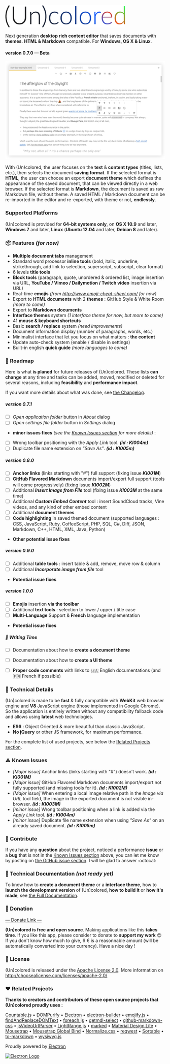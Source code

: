 ![](project/docs/assets/uncolored-logo.png)

Next generation **desktop rich content editor** that saves documents with **themes**. **HTML & Markdown** compatible. For **Windows, OS X & Linux**.
#### version 0.7.0 — Beta

![](project/docs/assets/uncolored-large-screenshot.png)


With (Un)colored, the user focuses on the **text** & **content types** (titles, lists, etc.), then selects the document **saving format**. If the selected format is **HTML**, the user can choose an export **document theme** which defines the appearance of the saved document, that can be viewed directly in a web browser. If the selected format is **Markdown**, the document is saved as raw Markdown file, without theme. A saved HTML / Markdown document can be re-imported in the editor and re-exported, with theme or not, **endlessly**.


### Supported Platforms
(Un)colored is provided for **64-bit systems only**, on **OS X 10.9** and later, **Windows 7** and later, **Linux** (**Ubuntu 12.04** and later, **Debian 8** and later).


### :package: Features *(for now)*
- **Multiple document tabs** management
- Standard word processor **inline tools** (bold, italic, underline, strikethrough, add link to selection, superscript, subscript, clear format)
- 6 levels **title tools**
- **Block tools** (paragraph, quote, unordered & ordered list, image insertion via URL, **YouTube / Vimeo / Dailymotion / Twitch video** insertion via URL)
- Real-time **emojis** *(from http://www.emoji-cheat-sheet.com/ for now)*
- Export to **HTML documents** with 2 **themes** : GitHub Style & White Room *(more to come)*
- Export to **Markdown documents**
- **Interface themes** system *(1 interface theme for now, but more to come)*
- 41 **mouse & keyboard shortcuts**
- Basic **search / replace** system *(need improvements)*
- Document information display (number of paragraphs, words, etc.)
- Minimalist interface that let you focus on what matters : **the content**
- Update auto-check system (enable / disable in settings)
- Built-in english **quick guide** *(more languages to come)*


### :checkered_flag: Roadmap
Here is what **is planed** for future releases of (Un)colored. These lists **can change** at any time and tasks can be added, moved, modified or deleted for several reasons, including **feasibility** and **performance impact**.

If you want more details about what was done, see [the Changelog](CHANGELOG.md).

##### version 0.7.1
- [ ] *Open application folder* button in *About* dialog
- [ ] *Open settings file folder* button in *Settings* dialog

- **minor issues fixes** *(see the [Known Issues section](#known-issues) for more details)* :
- [ ] Wrong toolbar positioning with the *Apply Link* tool. ***(id : KI004m)***
- [ ] Duplicate file name extension on *"Save As"*. ***(id : KI005m)***

##### version 0.8.0
- [ ] **Anchor links** (links starting with "#") full support (fixing issue ***KI001M***)
- [ ] **GitHub Flavored Markdown** documents import/export full support (tools will come progressively) (fixing issue ***KI002M***)
- [ ] Additional ***Insert Image from File*** tool (fixing issue ***KI003M*** at the same time)
- [ ] Additional ***Custom Embed Content*** tool : insert SoundCloud tracks, Vine videos, and any kind of other embed content
- [ ] Additional **document themes**
- [ ] **Code highlighting** in saved themed document (supported languages : CSS, JavaScript, Ruby, CoffeeScript, PHP, SQL, C#, Diff, JSON, Markdown, C++, HTML, XML, Java, Python)
- **Other potential issue fixes**

##### version 0.9.0
- [ ] Additional **table tools** : insert table & add, remove, move row & column
- [ ] Additional ***Incorporate image from file*** tool
- **Potential issue fixes**

##### version 1.0.0
- [ ] **Emojis** insertion **via the toolbar**
- [ ] Additional **text tools** : selection to lower / upper / title case
- [ ] **Multi-Language** Support & **French** language implementation
- **Potential issue fixes**

##### :page_facing_up: Writing Time
- [ ] Documentation about how to **create a document theme**
- [ ] Documentation about how to **create a UI theme**
- [ ] **Proper code comments** with links to :us: English documentations (and :fr: French if possible)


### :nut_and_bolt: Technical Details
(Un)colored is made to be **fast** & fully compatible with **WebKit** web browser engine and **V8** JavaScript engine (those implemented in Google Chrome). So the application is entirely written without any compatibility fallback code and allows using **latest** web technologies.

- **ES6** : Object Oriented & more beautiful than classic JavaScript.
- **No jQuery** or other JS framework, for maximum performance.

For the complete list of used projects, see below the [Related Projects section](#related-projects).


### :warning: Known Issues
- *[Major issue]* Anchor links (links starting with "#") doesn't work. ***(id : KI001M)***
- *[Major issue]* GitHub Flavored Markdown documents import/export not fully supported (and missing tools for it). ***(id : KI002M)***
- *[Major issue]* When entering a local image relative path in the *Image via URL* tool field, the image in the exported document is not visible in-browser. ***(id : KI003M)***
- *[minor issue]* Wrong toolbar positioning when a link is added via the *Apply Link* tool. ***(id : KI004m)***
- *[minor issue]* Duplicate file name extension when using *"Save As"* on an already saved document. ***(id : KI005m)***


### :busts_in_silhouette: Contribute
If you have any **question** about the project, noticed a performance **issue** or a **bug** that is not in the [Known Issues section](#known-issues) above, you can let me know by posting on [the GitHub issue section](https://github.com/n457/Uncolored/issues). I will be glad to answer :octocat:


### :wrench: Technical Documentation *(not ready yet)*
To know how to **create a document theme** or a **interface theme**, how to **launch the development version** of (Un)colored, **how to build it** or **how it's made**, see [the Full Documentation](project/docs/README.md).


### :gift: Donation
[— Donate Link —](https://www.paypal.com/cgi-bin/webscr?cmd=_donations&business=n457%2econtact%40gmail%2ecom&lc=FR&item_name=n457%20%2f%20Bertrand%20Vignaud%2dLerouge&currency_code=EUR&bn=PP%2dDonationsBF%3abtn_donateCC_LG%2egif%3aNonHosted)

**(Un)colored is free and open source**. Making applications like this **takes time**. If you like this app, please consider to donate to **support my work** :wink:
If you don't know how much to give, 6 € is a reasonnable amount (will be automatically converted into your currency). Have a nice day !


### :page_facing_up: License
(Un)colored is released under the [Apache License 2.0](LICENSE). More information on http://choosealicense.com/licenses/apache-2.0/


### :heart: Related Projects
**Thanks to creators and contributors of these open source projects that (Un)colored proudly uses :**

[Countable.js](https://sacha.me/Countable/) •
[DOMPurify](https://cure53.de/purify) •
[Electron](http://electron.atom.io/) •
[electron-builder](https://github.com/electron-userland/electron-builder) •
[emojify.js](http://hassankhan.me/emojify.js/) •
[findAndReplaceDOMText](https://github.com/padolsey/findAndReplaceDOMText) •
[foreach.js](https://github.com/toddmotto/foreach) •
[getmdl-select](http://creativeit.github.io/getmdl-select/) •
[github-markdown-css](https://sindresorhus.com/github-markdown-css/) •
[jsVideoUrlParser](https://github.com/Zod-/jsVideoUrlParser) •
[LightRange.js](http://n457.github.io/LightRange.js/) •
[marked](https://github.com/chjj/marked) •
[Material Design Lite](https://getmdl.io/) •
[Mousetrap](https://craig.is/killing/mice) •
[Mousetrap Global Bind](https://github.com/ccampbell/mousetrap/tree/master/plugins/global-bind) •
[Normalize.css](http://necolas.github.io/normalize.css/) •
[reqwest](https://github.com/ded/reqwest) •
[Sortable](http://rubaxa.github.io/Sortable/) •
[to-markdown](http://domchristie.github.io/to-markdown/) •
[wysiwyg.js](http://wysiwygjs.github.io/)


Proudly powered by [Electron](http://electron.atom.io/)

[<img alt="Electron Logo" height="50" src="http://electron.atom.io/images/electron-logo.svg">](http://electron.atom.io/)
